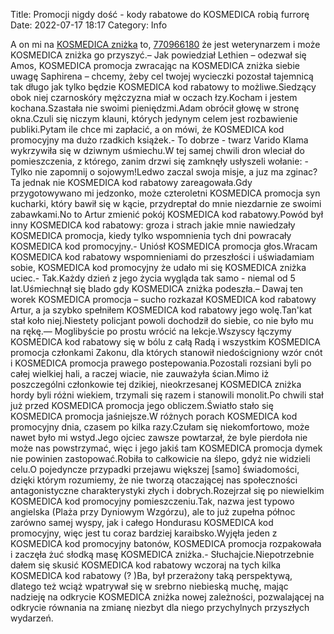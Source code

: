 Title: Promocji nigdy dość - kody rabatowe do KOSMEDICA robią furrorę
Date: 2022-07-17 18:17
Category: Info

A on mi na [KOSMEDICA zniżka](https://promki.pl/kody-rabatowe/kosmedica) to, [770966180](https://telinfo.co/pl/numer/770966180/) że jest weterynarzem i może KOSMEDICA zniżka go przyszyć.– Jak powiedział Lethien – odezwał się Amos, KOSMEDICA promocja zwracając na KOSMEDICA zniżka siebie uwagę Saphirena – chcemy, żeby cel twojej wycieczki pozostał tajemnicą tak długo jak tylko będzie KOSMEDICA kod rabatowy to możliwe.Siedzący obok niej czarnoskóry mężczyzna miał w oczach łzy.Kocham i jestem kochana.Szastała nie swoimi pieniędzmi.Adam obrócił głowę w stronę okna.Czuli się niczym klauni, których jedynym celem jest rozbawienie publiki.Pytam ile chce mi zapłacić, a on mówi, że KOSMEDICA kod promocyjny ma dużo rzadkich książek.- To dobrze - twarz Varido Klama wykrzywiła się w dziwnym uśmiechu.W tej samej chwili dron wleciał do pomieszczenia, z którego, zanim drzwi się zamknęły usłyszeli wołanie: - Tylko nie zapomnij o sojowym!Ledwo zaczal swoja misje, a juz ma zginac?Ta jednak nie KOSMEDICA kod rabatowy zareagowała.Gdy przygotowywano mi jedzonko, może czteroletni KOSMEDICA promocja syn kucharki, który bawił się w kącie, przydreptał do mnie niezdarnie ze swoimi zabawkami.No to Artur zmienić pokój KOSMEDICA kod rabatowy.Powód był inny KOSMEDICA kod rabatowy: groza i strach jakie mnie nawiedzały KOSMEDICA promocja, kiedy tylko wspomnienia tych dni powracały KOSMEDICA kod promocyjny.- Uniósł KOSMEDICA promocja głos.Wracam KOSMEDICA kod rabatowy wspomnieniami do przeszłości i uświadamiam sobie, KOSMEDICA kod promocyjny że udało mi się KOSMEDICA zniżka uciec.- Tak.Każdy dzień z jego życia wygląda tak samo - niemal od 5 lat.Uśmiechnął się blado gdy KOSMEDICA zniżka podeszła.– Dawaj ten worek KOSMEDICA promocja – sucho rozkazał KOSMEDICA kod rabatowy Artur, a ja szybko spełniłem KOSMEDICA kod rabatowy jego wolę.Tan'kat stał koło niej.Niestety policjant powoli dochodził do siebie, co nie było mu na rękę.— Moglibyście po prostu wrócić na lekcje.Wszyscy łączymy KOSMEDICA kod rabatowy się w bólu z całą Radą i wszystkim KOSMEDICA promocja członkami Zakonu, dla których stanowił niedościgniony wzór cnót i KOSMEDICA promocja prawego postepowania.Pozostali rozsiani byli po całej wielkiej hali, a raczej wiacie, nie zauważyła ścian.Mimo iż poszczególni członkowie tej dzikiej, nieokrzesanej KOSMEDICA zniżka hordy byli różni wiekiem, trzymali się razem i stanowili monolit.Po chwili stał już przed KOSMEDICA promocja jego obliczem.Światło stało się KOSMEDICA promocja jaśniejsze.W różnych porach KOSMEDICA kod promocyjny dnia, czasem po kilka razy.Czułam się niekomfortowo, może nawet było mi wstyd.Jego ojciec zawsze powtarzał, że byle pierdoła nie może nas powstrzymać, więc i jego jakiś tam KOSMEDICA promocja dymek nie powinien zastopować.Robiła to całkowicie na ślepo, gdyż nie widzieli celu.O pojedyncze przypadki przejawu większej [samo] świadomości, dzięki którym rozumiemy, że nie tworzą otaczającej nas społeczności antagonistyczne charakterystyki złych i dobrych.Rozejrzał się po niewielkim KOSMEDICA kod promocyjny pomieszczeniu.Tak, nazwa jest typowo angielska (Plaża przy Dyniowym Wzgórzu), ale to już zupełna północ zarówno samej wyspy, jak i całego Hondurasu KOSMEDICA kod promocyjny, więc jest tu coraz bardziej karaibsko.Wyjęła jeden z KOSMEDICA kod promocyjny batonów, KOSMEDICA promocja rozpakowała i zaczęła żuć słodką masę KOSMEDICA zniżka.- Słuchajcie.Niepotrzebnie dałem się skusić KOSMEDICA kod rabatowy wczoraj na tych kilka KOSMEDICA kod rabatowy (? )Ba, był przerażony taką perspektywą, dlatego też wciąż wpatrywał się w srebrno niebieską muchę, mając nadzieję na odkrycie KOSMEDICA zniżka nowej zależności, pozwalającej na odkrycie równania na zmianę niezbyt dla niego przychylnych przyszłych wydarzeń.

